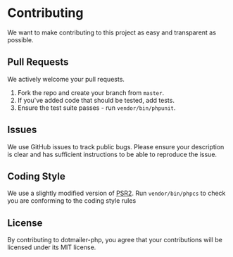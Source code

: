 # Contributing
We want to make contributing to this project as easy and transparent as
possible.

## Pull Requests
We actively welcome your pull requests.

1. Fork the repo and create your branch from `master`.
2. If you've added code that should be tested, add tests.
3. Ensure the test suite passes - run `vendor/bin/phpunit`.

## Issues
We use GitHub issues to track public bugs. Please ensure your description is
clear and has sufficient instructions to be able to reproduce the issue.

## Coding Style  
We use a slightly modified version of [PSR2](https://www.php-fig.org/psr/psr-2/).
Run `vendor/bin/phpcs` to check you are conforming to the coding style rules

## License
By contributing to dotmailer-php, you agree that your contributions will be licensed
under its MIT license.
